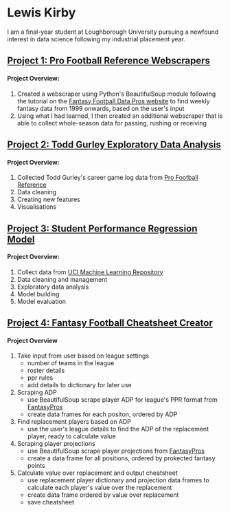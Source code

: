 # Lewis Kirby
I am a final-year student at Loughborough University pursuing a newfound interest in data science following my industrial placement year.

## [Project 1: Pro Football Reference Webscrapers](https://github.com/lewiskirby/pfr-webscrapers)
#### Project Overview:
1. Created a webscraper using Python's BeautifulSoup module following the tutorial on the [Fantasy Football Data Pros website](https://www.fantasyfootballdatapros.com/) to find weekly fantasy data from 1999 onwards, based on the user's input
2. Using what I had learned, I then created an additional webscraper that is able to collect whole-season data for passing, rushing or receiving

## [Project 2: Todd Gurley Exploratory Data Analysis](https://github.com/lewiskirby/todd-gurley-EDA)
#### Project Overview:
1. Collected Todd Gurley's career game log data from [Pro Football Reference](https://www.pro-football-reference.com/)
2. Data cleaning
3. Creating new features
4. Visualisations

## [Project 3: Student Performance Regression Model](https://github.com/lewiskirby/student-performance)
#### Project Overview:
1. Collect data from [UCI Machine Learning Repository](https://archive.ics.uci.edu/ml/datasets/Student+Performance)
2. Data cleaning and management
3. Exploratory data analysis
4. Model building
5. Model evaluation

## [Project 4: Fantasy Football Cheatsheet Creator](https://github.com/lewiskirby/ff-cheatsheet-creator)
#### Project Overview
1. Take input from user based on league settings
    - number of teams in the league
    - roster details
    - ppr rules
    - add details to dictionary for later use
2. Scraping ADP
    - use BeautifulSoup scrape player ADP for league's PPR format from [FantasyPros](https://www.fantasypros.com/)
    - create data frames for each positon, ordered by ADP
3. Find replacement players based on ADP
    - use the user's league details to find the ADP of the replacement player, ready to calculate value
4. Scraping player projections
    - use BeautifulSoup scrape player projections from [FantasyPros](https://www.fantasypros.com/)
    - create a data frame for all positions, ordered by prokected fantasy points
5. Calculate value over replacement and output cheatsheet
    - use replacement player dictionary and projection data frames to calculate each player's value over the replacement
    - create data frame ordered by value over replacement
    - save cheatsheet
